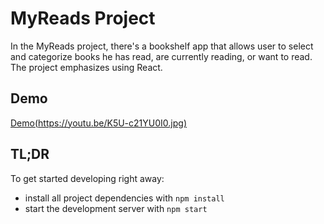 # MyReads Project

In the MyReads project, there's a bookshelf app that allows user to select and categorize books he has read, are currently reading, or want to read. The project emphasizes using React.

## Demo
[Demo(https://youtu.be/K5U-c21YU0I0.jpg)](https://youtu.be/K5U-c21YU0I)

## TL;DR

To get started developing right away:

* install all project dependencies with `npm install`
* start the development server with `npm start`